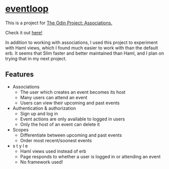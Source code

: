 # [eventloop](https://hidden-retreat-34011.herokuapp.com/)

This is a project for [The Odin Project: Associations.](https://www.theodinproject.com/courses/ruby-on-rails/lessons/associations)

Check it out [here!](https://hidden-retreat-34011.herokuapp.com/)

In addition to working with associations, I used this project to experiment with Haml views, which I found much easier to work with than the default erb. It seems that Slim faster and better maintained than Haml, and I plan on trying that in my next project. 

## Features

- Associations
  - The user which creates an event becomes its host
  - Many users can attend an event
  - Users can view their upcoming and past events
- Authentication & authorization
  - Sign up and log in
  - Event actions are only available to logged in users
  - Only the host of an event can delete it
- Scopes
  - Differentiate between upcoming and past events
  - Order most recent/soonest events
- s t y l e 
  - Haml views used instead of erb
  - Page responds to whether a user is logged in or attending an event
  - No framework used!
